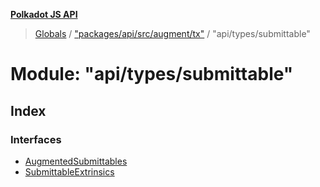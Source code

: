 **[Polkadot JS API](../README.md)**

> [Globals](../globals.md) / ["packages/api/src/augment/tx"](_packages_api_src_augment_tx_.md) / "api/types/submittable"

# Module: "api/types/submittable"

## Index

### Interfaces

* [AugmentedSubmittables](../interfaces/_packages_api_src_augment_tx_._api_types_submittable_.augmentedsubmittables.md)
* [SubmittableExtrinsics](../interfaces/_packages_api_src_augment_tx_._api_types_submittable_.submittableextrinsics.md)
